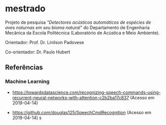
<!-- README.md is generated from README.Rmd. Please edit that file -->

# mestrado

Projeto de pesquisa *“Detectores acústicos automáticos de espécies de
aves noturnas em seu bioma natural”* do Departamento de Engenharia
Mecânica da Escola Politécnica (Laboratório de Acústica e Meio
Ambiente).

Orientador: Prof. Dr. Linilson Padovese

Co-orientador: Dr. Paulo
    Hubert

## Referências

### Machine Learning

  - <https://towardsdatascience.com/recognizing-speech-commands-using-recurrent-neural-networks-with-attention-c2b2ba17c837>
    (Acesso em 2019-04-14)

  - <https://github.com/douglas125/SpeechCmdRecognition> (Acesso em
    2019-04-14)
s